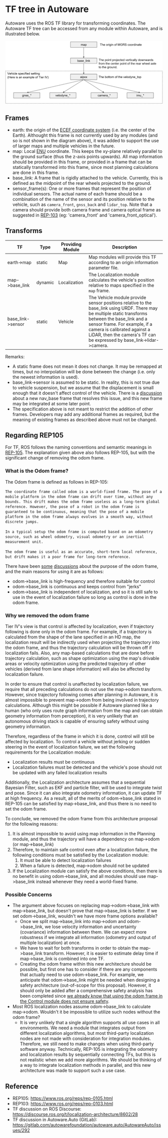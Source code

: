 # TF tree in Autoware
Autoware uses the ROS TF library for transforming coordinates. The Autoware TF tree can be accessed from any module within Autoware, and is illustrated below.

![TF](/design/img/TF.svg)

## Frames
* earth: the origin of the [ECEF coordinate system](https://en.wikipedia.org/wiki/ECEF) (i.e. the center of the Earth). Althought this frame is not currently used by any modules (and so is not shown in the diagram above), it was added to support the use of larger maps and multiple vehicles in the future.
* map: Local [ENU](http://www.dirsig.org/docs/new/coordinates.html) coordinate. This keeps the xy-plane relatively parallel to the ground surface (thus the z-axis points upwards). All map information should be provided in this frame, or provided in a frame that can be statically transformed into this frame, since most planning calculations are done in this frame.
* base_link: A frame that is rigidly attached to the vehicle. Currently, this is defined as the midpoint of the rear wheels projected to the ground.
* sensor_frame(s): One or more frames that represent the position of individual sensors. The actual name of each frame should be a combination of the name of the sensor and its position relative to the vehicle, such as `camera_front`, `gnss_back` and `lidar_top`. Note that a camera should provide both camera frame and camera optical frame as suggested in [REP-103](https://www.ros.org/reps/rep-0103.html) (eg: 'camera_front' and 'camera_front_optical').

## Transforms
|TF|Type|Providing Module|Description|
|-|-|-|-|
|earth->map|static|Map|Map modules will provide this TF according to an origin information parameter file.|
|map->base_link|dynamic|Localization|The Localization module calculates the vehicle's position relative to maps specified in the `map` frame.|
|base_link->sensor|static|Vehicle|The Vehicle module provide sensor positions relative to the base_link using URDF. There may be multiple static transforms between the base_link and a sensor frame. For example, if a camera is calibrated against a LiDAR, then the camera's TF can be expressed by base_link->lidar->camera.|

Remarks:
* A static frame does not mean it does not change. It may be remapped at times, but no interpolation will be done between the change (i.e. only the newest information is used).
* base_link->sensor is assumed to be static. In reality, this is not true due to vehicle suspension, but we assume that the displacement is small enough that it doesn't affect control of the vehicle. There is a [discussion](https://gitlab.com/autowarefoundation/autoware.auto/AutowareAuto/-/issues/292) about a new nav_base frame that resolves this issue, and this new frame may be integrated at some later point.
* The specification above is not meant to restrict the addition of other frames. Developers may add any additional frames as required, but the meaning of existing frames as described above must not be changed.

## Regarding REP105
For TF, ROS follows the naming conventions and semantic meanings in [REP-105](https://www.ros.org/reps/rep-0105.html
). The explanation given above also follows REP-105, but with the significant change of removing the odom frame.

### What is the Odom frame?
The Odom frame is defined as follows in REP-105: 
```
The coordinate frame called odom is a world-fixed frame. The pose of a mobile platform in the odom frame can drift over time, without any bounds. This drift makes the odom frame useless as a long-term global reference. However, the pose of a robot in the odom frame is guaranteed to be continuous, meaning that the pose of a mobile platform in the odom frame always evolves in a smooth way, without discrete jumps.

In a typical setup the odom frame is computed based on an odometry source, such as wheel odometry, visual odometry or an inertial measurement unit.

The odom frame is useful as an accurate, short-term local reference, but drift makes it a poor frame for long-term reference.
```
There have been [some](https://discourse.ros.org/t/localization-architecture/8602/28) [discussions](https://gitlab.com/autowarefoundation/autoware.auto/AutowareAuto/issues/292) about the purpose of the odom frame, and the main reasons for using it are as follows:
* odom->base_link is high-frequency and therefore suitable for control
* odom->base_link is continuous and keeps control from "jerks"
* odom->base_link is independent of localization, and so it is still safe to use in the event of localization failure so long as control is done in the odom frame.

### Why we removed the odom frame
Tier IV's view is that control *is* affected by localization, even if trajectory following is done only in the odom frame. For example, if a trajectory is calculated from the shape of the lane specified in an HD map, the localization result will be indirectly used when projecting the trajectory into the odom frame, and thus the trajectory calculation will be thrown off if localization fails. Also, any map-based calculations that are done before trajectory calculation, such as shape optimization using the map's drivable areas or velocity optimization using the predicted trajectory of other vehicles (derived from lane shape information) will also be affected by localization failure. 

In order to ensure that control is unaffected by localization failure, we require that all preceding calculations do not use the map->odom transform. However, since trajectory following comes after planning in Autoware, it is almost impossible to prevent map->odom from being involved in trajectory calculations. Although this might be possible if Autoware planned like a human (who only uses route graph information from the map and can obtain geometry information from perception), it is very unlikely that an autonomous driving stack is capable of ensuring safety without using geometry information. 

Therefore, regardless of the frame in which it is done, control will still be affected by localization. To control a vehicle without jerking or sudden steering in the event of localization failure, we set the following requirements for the Localization module:
* Localization results must be continuous
* Localization failures must be detected and the vehicle's pose should not be updated with any failed localization results

Additionally, the Localization architecture assumes that a sequential Bayesian Filter, such as EKF and particle filter, will be used to integrate twist and pose. Since it can also integrate odometry information, it can update TF at high frequency. As a result, all of the merits of odom->base_link stated in REP-105 can be satisfied by map->base_link, and thus there is no need to set the odom frame. 

To conclude, we removed the odom frame from this architecture proposal for the following reasons:
1. It is almost impossible to avoid using map information in the Planning module, and thus the trajectory will have a dependency on map->odom (or map->base_link)
2. Therefore, to maintain safe control even after a localization failure, the following conditions must be satisfied by the Localization module:
   1. It must be able to detect localization failures
   2. When a failure is detected, map->odom should not be updated
3. If the Localization module can satisfy the above conditions, then there is no benefit in using odom->base_link, and all modules should use map->base_link instead whenever they need a world-fixed frame.

### Possible Concerns
* The argument above focuses on replacing map->odom->base_link with map->base_link, but doesn't prove that map->base_link is better. If we set odom->base_link, wouldn't we have more frame options available?
  * Once we split map->base_link into map->odom and odom->base_link, we lose velocity information and uncertainty (covariance) information between them. We can expect more robustness if we integrate all information (odometry and output of multiple localization) at once.
  * We have to wait for both transforms in order to obtain the map->base_link transform. However, it is easier to estimate delay time if map->base_link is combined into one TF.
  * Creating the odom frame within this new architecture should be possible, but first one has to consider if there are any components that actually need to use odom->base_link. For example, we anticipate that odom->base_link might be needed when designing a safety architecture (out-of-scope for this proposal). However, it should only be added after a comprehensive safety analysis has been completed since [we already know that using the odom frame in the Control module does not ensure safety](#why-we-removed-the-odom-frame).
* Most ROS localization nodes assume odom->base_link to calculate map->odom. Wouldn't it be impossible to utilize such nodes without the odom frame?
  * It is very unlikely that a single algorithm supports all use cases in all environments. We need a module that integrates output from different localization algorithms, but most third-party localization nodes are not made with consideration for integration modules. Therefore, we still need to make changes when using third-party software anyway. Technically, REP-105 is integrating the odometry and localization results by sequentially connecting TFs, but this is not realistic when we add more algorithms. We should be thinking of a way to integrate localization methods in parallel, and this new architecture was made to support such a use case.

## Reference
* REP105: https://www.ros.org/reps/rep-0105.html
* REP103: https://www.ros.org/reps/rep-0103.html
* TF discussion on ROS Discourse: https://discourse.ros.org/t/localization-architecture/8602/28
* TF discussion in Autoware.Auto (GitLab): https://gitlab.com/autowarefoundation/autoware.auto/AutowareAuto/issues/292
